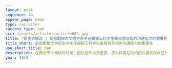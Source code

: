```yaml
---
layout: post
sequence: 74
appear_page: news
type: recruiter
success_type: nan
src: /assets/articles/article082.jpg
title: "招生官解读 | 前密歇根大学招生办主任揭秘工科学生最容易忽视的沟通能力的重要性"
title_short: 前密歇根大学招生办主任揭秘工科学生最容易忽视的沟通能力的重要性
use_short_title: nan
description: 在面对专业领域的时候，团队合作尤其重要，怎么样能在你的团队里发挥自己的特长并与他人协作是非常重要的。在团队中，每个人都会有自己的观点，此时沟通与协调能力就会变得无比重要，如何引导每个人将身上最强的特质发挥出来，从而齐心协力高效且完美的完成一个项目是招生官们关注的重点。这就要求学生有着很强的人际沟通能力。
year: 2018
---
```


